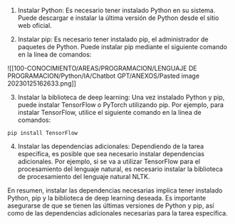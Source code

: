 1.  Instalar Python: Es necesario tener instalado Python en su sistema. Puede descargar e instalar la última versión de Python desde el sitio web oficial.
    
2.  Instalar pip: Es necesario tener instalado pip, el administrador de paquetes de Python. Puede instalar pip mediante el siguiente comando en la línea de comandos:

![[100-CONOCIMIENTO/AREAS/PROGRAMACION/LENGUAJE DE PROGRAMACION/Python/IA/Chatbot GPT/ANEXOS/Pasted image 20230125162633.png]]

3.  Instalar la biblioteca de deep learning: Una vez instalado Python y pip, puede instalar TensorFlow o PyTorch utilizando pip. Por ejemplo, para instalar TensorFlow, utilice el siguiente comando en la línea de comandos:
```
pip install TensorFlow
```
4.  Instalar las dependencias adicionales: Dependiendo de la tarea específica, es posible que sea necesario instalar dependencias adicionales. Por ejemplo, si se va a utilizar TensorFlow para el procesamiento del lenguaje natural, es necesario instalar la biblioteca de procesamiento del lenguaje natural NLTK.

En resumen, instalar las dependencias necesarias implica tener instalado Python, pip y la biblioteca de deep learning deseada. Es importante asegurarse de que se tienen las últimas versiones de Python y pip, así como de las dependencias adicionales necesarias para la tarea específica.